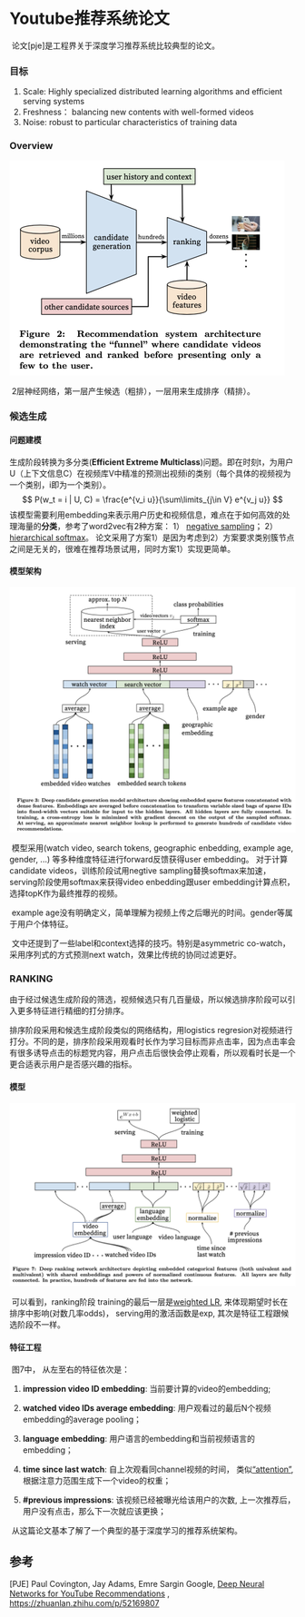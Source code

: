 # Youtube推荐系统论文

​	论文[pje]是工程界关于深度学习推荐系统比较典型的论文。

### 目标

1. Scale: Highly specialized distributed learning algorithms and efficient serving systems
2. Freshness： balancing new contents with well-formed videos 
3. Noise: robust to particular characteristics of training data

### Overview

<img src="./chapter6/arch-overview.png" alt="image-20200910122320547" style="zoom:50%;" />

​	2层神经网络，第一层产生候选（粗排），一层用来生成排序（精排）。 

### 候选生成

#### 问题建模

生成阶段转换为多分类(**Efficient Extreme Multiclass**)问题。即在时刻t，为用户U（上下文信息C）在视频库V中精准的预测出视频i的类别（每个具体的视频视为一个类别，i即为一个类别）。
$$
P(w_t = i | U, C) = \frac{e^{v_i u}}{\sum\limits_{j\in V} e^{v_j u}}
$$
​	该模型需要利用embedding来表示用户历史和视频信息，难点在于如何高效的处理海量的**分类**，参考了word2vec有2种方案： 1） [negative sampling](https://www.cnblogs.com/pinard/p/7249903.html)； 2） [hierarchical softmax](https://www.cnblogs.com/pinard/p/7243513.html)。 论文采用了方案1）是因为考虑到2）方案要求类别簇节点之间是无关的，很难在推荐场景试用，同时方案1）实现更简单。

#### 模型架构

<img src="./chapter6/canidate.png" alt="image-20200910135950461" style="zoom:50%;" />

​	模型采用(watch video, search tokens, geographic enbedding, example age, gender, ...) 等多种维度特征进行forward反馈获得user embedding。 对于计算candidate videos，训练阶段试用negtive sampling替换softmax来加速，serving阶段使用softmax来获得video enbedding跟user embedding计算点积，选择topK作为最终推荐的视频。		

​	example age没有明确定义，简单理解为视频上传之后曝光的时间。gender等属于用户个体特征。

​	文中还提到了一些label和context选择的技巧。特别是asymmetric co-watch， 采用序列式的方式预测next watch，效果比传统的协同过滤更好。

### RANKING

​	由于经过候选生成阶段的筛选，视频候选只有几百量级，所以候选排序阶段可以引入更多特征进行精细的打分排序。

排序阶段采用和候选生成阶段类似的网络结构，用logistics regresion对视频进行打分。不同的是，排序阶段采用观看时长作为学习目标而非点击率，因为点击率会有很多诱导点击的标题党内容，用户点击后很快会停止观看，所以观看时长是一个更合适表示用户是否感兴趣的指标。	

#### 模型

<img src="./chapter6/ranking.png" alt="image-20200910143450297" style="zoom:50%;" />

​		可以看到，ranking阶段 training的最后一层是[weighted LR](https://www.cnblogs.com/hellojamest/p/11871108.html), 来体现期望时长在排序中影响(对数几率odds)， serving用的激活函数是exp, 其次是特征工程跟候选阶段不一样。

#### 特征工程

​	图7中， 从左至右的特征依次是：

1. **impression video ID embedding**: 当前要计算的video的embedding;

2. **watched video IDs average embedding**: 用户观看过的最后N个视频embedding的average pooling；

3. **language embedding**: 用户语言的embedding和当前视频语言的embedding；

4. **time since last watch**: 自上次观看同channel视频的时间， 类似[“attention”](http://speech.ee.ntu.edu.tw/~tlkagk/courses_MLSD15_2.html), 根据注意力范围生成下一个video的权重；

5. **#previous impressions**: 该视频已经被曝光给该用户的次数, 上一次推荐后，用户没有点击，那么下一次就应该更换；

   

​	从这篇论文基本了解了一个典型的基于深度学习的推荐系统架构。

## 参考

[PJE] Paul Covington, Jay Adams, Emre Sargin Google,  [Deep Neural Networks for YouTube Recommendations](https://static.googleusercontent.com/media/research.google.com/zh-CN//pubs/archive/45530.pdf) ,  https://zhuanlan.zhihu.com/p/52169807